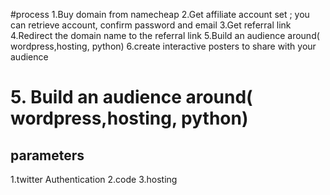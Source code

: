 
#process
1.Buy domain from namecheap
2.Get affiliate account set ; you can retrieve account, confirm password and email
3.Get referral link
4.Redirect the domain name to the referral link
5.Build an audience around( wordpress,hosting, python)
6.create interactive posters to share with your audience


# 5. Build an audience around( wordpress,hosting, python)

## parameters
1.twitter Authentication
2.code
3.hosting